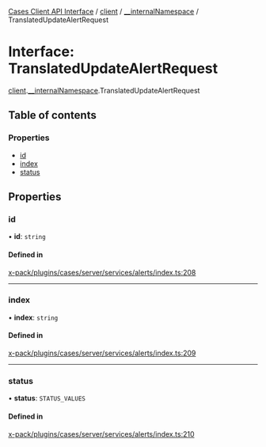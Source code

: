 [Cases Client API Interface](../README.md) / [client](../modules/client.md) / [\_\_internalNamespace](../modules/client.__internalNamespace.md) / TranslatedUpdateAlertRequest

# Interface: TranslatedUpdateAlertRequest

[client](../modules/client.md).[__internalNamespace](../modules/client.__internalNamespace.md).TranslatedUpdateAlertRequest

## Table of contents

### Properties

- [id](client.__internalNamespace.TranslatedUpdateAlertRequest.md#id)
- [index](client.__internalNamespace.TranslatedUpdateAlertRequest.md#index)
- [status](client.__internalNamespace.TranslatedUpdateAlertRequest.md#status)

## Properties

### id

• **id**: `string`

#### Defined in

[x-pack/plugins/cases/server/services/alerts/index.ts:208](https://github.com/elastic/kibana/blob/06b0f975f60/x-pack/plugins/cases/server/services/alerts/index.ts#L208)

___

### index

• **index**: `string`

#### Defined in

[x-pack/plugins/cases/server/services/alerts/index.ts:209](https://github.com/elastic/kibana/blob/06b0f975f60/x-pack/plugins/cases/server/services/alerts/index.ts#L209)

___

### status

• **status**: `STATUS_VALUES`

#### Defined in

[x-pack/plugins/cases/server/services/alerts/index.ts:210](https://github.com/elastic/kibana/blob/06b0f975f60/x-pack/plugins/cases/server/services/alerts/index.ts#L210)
